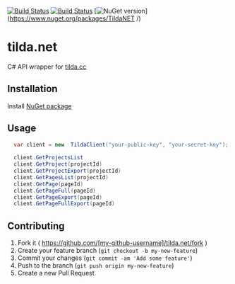 [![Build Status](https://travis-ci.org/okolobaxa/TildaNET.svg)]()
[![Build Status](https://img.shields.io/appveyor/ci/gruntjs/grunt.svg)]()
[![NuGet version](http://img.shields.io/nuget/v/TildaNET.svg)](https://www.nuget.org/packages/TildaNET /)&nbsp;

# tilda.net
C# API  wrapper for [tilda.cc](https://tilda.cc)

## Installation

Install [NuGet package](https://www.nuget.org/packages/TildaNET)

## Usage


```csharp
  var client = new  TildaClient("your-public-key", "your-secret-key"); 
  
  client.GetProjectsList
  client.GetProject(projectId)
  client.GetProjectExport(projectId)
  client.GetPagesList(projectId)
  client.GetPage(pageId)
  client.GetPageFull(pageId)
  client.GetPageExport(pageId)
  client.GetPageFullExport(pageId)
```

## Contributing

1. Fork it ( https://github.com/[my-github-username]/tilda.net/fork )
2. Create your feature branch (`git checkout -b my-new-feature`)
3. Commit your changes (`git commit -am 'Add some feature'`)
4. Push to the branch (`git push origin my-new-feature`)
5. Create a new Pull Request
